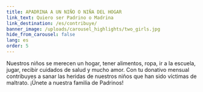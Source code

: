 ```yaml
---
title: APADRINA A UN NIÑO O NIÑA DEL HOGAR
link_text: Quiero ser Padrino o Madrina
link_destination: /es/contribuye/
banner_image: /uploads/carousel_highlights/two_girls.jpg
hide_from_carousel: false
lang: es
order: 5
---
```

Nuestros niños se merecen un hogar, tener alimentos, ropa, ir a la escuela, jugar, recibir cuidados de salud y mucho amor. Con tu donativo mensual contribuyes a sanar las heridas de nuestros niños que han sido víctimas de maltrato. ¡Únete a nuestra familia de Padrinos!
